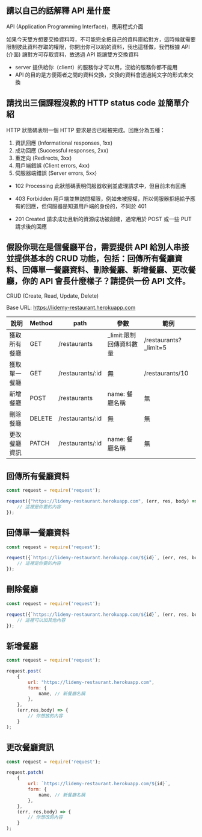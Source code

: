 ## 請以自己的話解釋 API 是什麼

API (Application Programming Interface)，應用程式介面

如果今天雙方想要交換資料時，不可能完全把自己的資料庫給對方，這時候就需要限制彼此資料存取的權限，你開出你可以給的資料，我也這樣做，我們根據 API (介面) 讓對方可存取資料，故透過 API 能讓雙方交換資料

- server 提供給你（client）的服務你才可以用，沒給的服務你都不能用
- API 的目的是方便兩者之間的資料交換，交換的資料會透過純文字的形式來交換

## 請找出三個課程沒教的 HTTP status code 並簡單介紹

HTTP 狀態碼表明一個 HTTP 要求是否已經被完成。回應分為五種：

1. 資訊回應 (Informational responses, 1xx)
2. 成功回應 (Successful responses, 2xx)
3. 重定向 (Redirects, 3xx)
4. 用戶端錯誤 (Client errors, 4xx)
5. 伺服器端錯誤 (Server errors, 5xx)

- 102 Processing
  此狀態碼表明伺服器收到並處理請求中，但目前未有回應

- 403 Forbidden
  用戶端並無訪問權限，例如未被授權，所以伺服器拒絕給予應有的回應，但伺服器是知道用戶端的身份的，不同於 401

- 201 Created
  請求成功且新的資源成功被創建，通常用於 POST 或一些 PUT 請求後的回應

## 假設你現在是個餐廳平台，需要提供 API 給別人串接並提供基本的 CRUD 功能，包括：回傳所有餐廳資料、回傳單一餐廳資料、刪除餐廳、新增餐廳、更改餐廳，你的 API 會長什麼樣子？請提供一份 API 文件。

CRUD (Create, Read, Update, Delete)

Base URL: https://lidemy-restaurant.herokuapp.com

| 說明         | Method | path             | 參數                     | 範例                   |
| ------------ | ------ | ---------------- | ------------------------ | ---------------------- |
| 獲取所有餐廳 | GET    | /restaurants     | \_limit:限制回傳資料數量 | /restaurants?\_limit=5 |
| 獲取單一餐廳 | GET    | /restaurants/:id | 無                       | /restaurants/10        |
| 新增餐廳     | POST   | /restaurants     | name: 餐廳名稱           | 無                     |
| 刪除餐廳     | DELETE | /restaurants/:id | 無                       | 無                     |
| 更改餐廳資訊 | PATCH  | /restaurants/:id | name: 餐廳名稱           | 無                     |

## 回傳所有餐廳資料

```JavaScript
const request = require('request');

request({"https://lidemy-restaurant.herokuapp.com", (err, res, body) => {
    // 這裡是你要的內容
});
```

## 回傳單一餐廳資料

```JavaScript
const request = require('request');

request({`https://lidemy-restaurant.herokuapp.com/${id}`, (err, res, body) => {
    // 這裡是你要的內容
});
```

## 刪除餐廳

```JavaScript
const request = require('request');

request({`https://lidemy-restaurant.herokuapp.com/${id}`, (err, res, body) => {
    // 這裡可以加其他內容
});
```

## 新增餐廳

```JavaScript
const request = require('request');

request.post(
    {
        url: "https://lidemy-restaurant.herokuapp.com",
        form: {
            name, // 新餐廳名稱
        },
    },
    (err,res,body) => {
        // 你想放的內容
    }
);
```

## 更改餐廳資訊

```JavaScript
const request = require('request');

request.patch(
    {
        url: `https://lidemy-restaurant.herokuapp.com/${id}`,
        form: {
            name, // 新餐廳名稱
        },
    },
    (err, res,body) => {
        // 你想改的內容
    }
);
```
